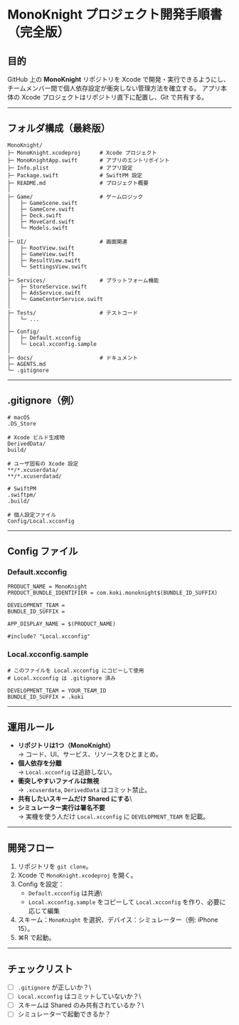 # MonoKnight プロジェクト開発手順書（完全版）

## 目的

GitHub 上の **MonoKnight** リポジトリを Xcode
で開発・実行できるようにし、チームメンバー間で個人依存設定が衝突しない管理方法を確立する。
アプリ本体の Xcode プロジェクトはリポジトリ直下に配置し、Git で共有する。

------------------------------------------------------------------------

## フォルダ構成（最終版）

    MonoKnight/
    ├─ MonoKnight.xcodeproj      # Xcode プロジェクト
    ├─ MonoKnightApp.swift       # アプリのエントリポイント
    ├─ Info.plist                # アプリ設定
    ├─ Package.swift             # SwiftPM 設定
    ├─ README.md                 # プロジェクト概要
    │
    ├─ Game/                     # ゲームロジック
    │   ├─ GameScene.swift
    │   ├─ GameCore.swift
    │   ├─ Deck.swift
    │   ├─ MoveCard.swift
    │   └─ Models.swift
    │
    ├─ UI/                       # 画面関連
    │   ├─ RootView.swift
    │   ├─ GameView.swift
    │   ├─ ResultView.swift
    │   └─ SettingsView.swift
    │
    ├─ Services/                 # プラットフォーム機能
    │   ├─ StoreService.swift
    │   ├─ AdsService.swift
    │   └─ GameCenterService.swift
    │
    ├─ Tests/                    # テストコード
    │   └─ ...
    │
    ├─ Config/
    │   ├─ Default.xcconfig
    │   └─ Local.xcconfig.sample
    │
    ├─ docs/                     # ドキュメント
    ├─ AGENTS.md
    └─ .gitignore

------------------------------------------------------------------------

## .gitignore（例）

``` gitignore
# macOS
.DS_Store

# Xcode ビルド生成物
DerivedData/
build/

# ユーザ固有の Xcode 設定
**/*.xcuserdata/
**/*.xcuserdatad/

# SwiftPM
.swiftpm/
.build/

# 個人設定ファイル
Config/Local.xcconfig
```

------------------------------------------------------------------------

## Config ファイル

### Default.xcconfig

``` xcconfig
PRODUCT_NAME = MonoKnight
PRODUCT_BUNDLE_IDENTIFIER = com.koki.monoknight$(BUNDLE_ID_SUFFIX)

DEVELOPMENT_TEAM =
BUNDLE_ID_SUFFIX =

APP_DISPLAY_NAME = $(PRODUCT_NAME)

#include? "Local.xcconfig"
```

### Local.xcconfig.sample

``` xcconfig
# このファイルを Local.xcconfig にコピーして使用
# Local.xcconfig は .gitignore 済み

DEVELOPMENT_TEAM = YOUR_TEAM_ID
BUNDLE_ID_SUFFIX = .koki
```

------------------------------------------------------------------------

## 運用ルール

-   **リポジトリは1つ（MonoKnight）**\
    → コード、UI、サービス、リソースをひとまとめ。
-   **個人依存を分離**\
    → `Local.xcconfig` は追跡しない。
-   **衝突しやすいファイルは無視**\
    → `.xcuserdata`, `DerivedData` はコミット禁止。
-   **共有したいスキームだけ Shared にする**\
-   **シミュレーター実行は署名不要**\
    → 実機を使う人だけ `Local.xcconfig` に `DEVELOPMENT_TEAM` を記載。

------------------------------------------------------------------------

## 開発フロー

1.  リポジトリを `git clone`。
2.  Xcode で `MonoKnight.xcodeproj` を開く。
3.  Config を設定：
    -   `Default.xcconfig` は共通\
    -   `Local.xcconfig.sample` をコピーして `Local.xcconfig`
        を作り、必要に応じて編集
4.  スキーム：`MonoKnight` を選択、デバイス：シミュレーター（例: iPhone
    15）。
5.  ⌘R で起動。

------------------------------------------------------------------------

## チェックリスト

-   [ ] `.gitignore` が正しいか？\
-   [ ] `Local.xcconfig` はコミットしていないか？\
-   [ ] スキームは Shared のみ共有されているか？\
-   [ ] シミュレーターで起動できるか？
